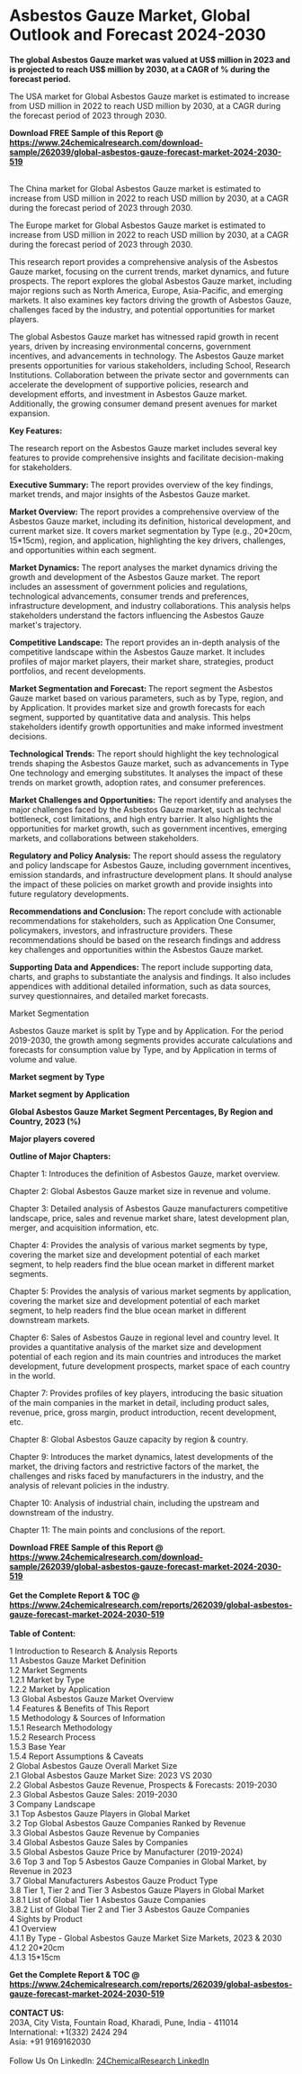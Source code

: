 <h1>Asbestos Gauze Market, Global Outlook and Forecast 2024-2030</h1><p><strong>The global Asbestos Gauze market was valued at US$ million in 2023 and is projected to reach US$ million by 2030, at a CAGR of % during the forecast period.</strong></p><p>
</p><p>The USA market for Global Asbestos Gauze market is estimated to increase from USD million in 2022 to reach USD million by 2030, at a CAGR during the forecast period of 2023 through 2030.</p><div><b>Download FREE Sample of this Report @ 
            <a href="https://www.24chemicalresearch.com/download-sample/262039/global-asbestos-gauze-forecast-market-2024-2030-519">
            https://www.24chemicalresearch.com/download-sample/262039/global-asbestos-gauze-forecast-market-2024-2030-519</a></b></div><br><p>
</p><p>The China market for Global Asbestos Gauze market is estimated to increase from USD million in 2022 to reach USD million by 2030, at a CAGR during the forecast period of 2023 through 2030.</p><p>
</p><p>The Europe market for Global Asbestos Gauze market is estimated to increase from USD million in 2022 to reach USD million by 2030, at a CAGR during the forecast period of 2023 through 2030.</p><p>
</p><p>This research report provides a comprehensive analysis of the Asbestos Gauze market, focusing on the current trends, market dynamics, and future prospects. The report explores the global Asbestos Gauze market, including major regions such as North America, Europe, Asia-Pacific, and emerging markets. It also examines key factors driving the growth of Asbestos Gauze, challenges faced by the industry, and potential opportunities for market players.</p><p>
The global Asbestos Gauze market has witnessed rapid growth in recent years, driven by increasing environmental concerns, government incentives, and advancements in technology. The Asbestos Gauze market presents opportunities for various stakeholders, including School, Research Institutions. Collaboration between the private sector and governments can accelerate the development of supportive policies, research and development efforts, and investment in Asbestos Gauze market. Additionally, the growing consumer demand present avenues for market expansion.</p><p>
<strong>Key Features:</strong></p><p>
The research report on the Asbestos Gauze market includes several key features to provide comprehensive insights and facilitate decision-making for stakeholders.</p><p>
<strong>Executive Summary: </strong>The report provides overview of the key findings, market trends, and major insights of the Asbestos Gauze market.</p><p>
<strong>Market Overview:</strong> The report provides a comprehensive overview of the Asbestos Gauze market, including its definition, historical development, and current market size. It covers market segmentation by Type (e.g., 20*20cm, 15*15cm), region, and application, highlighting the key drivers, challenges, and opportunities within each segment.</p><p>
<strong>Market Dynamics:</strong> The report analyses the market dynamics driving the growth and development of the Asbestos Gauze market. The report includes an assessment of government policies and regulations, technological advancements, consumer trends and preferences, infrastructure development, and industry collaborations. This analysis helps stakeholders understand the factors influencing the Asbestos Gauze market's trajectory.</p><p>
<strong>Competitive Landscape:</strong> The report provides an in-depth analysis of the competitive landscape within the Asbestos Gauze market. It includes profiles of major market players, their market share, strategies, product portfolios, and recent developments.</p><p>
<strong>Market Segmentation and Forecast: </strong>The report segment the Asbestos Gauze market based on various parameters, such as by Type, region, and by Application. It provides market size and growth forecasts for each segment, supported by quantitative data and analysis. This helps stakeholders identify growth opportunities and make informed investment decisions.</p><p>
<strong>Technological Trends:</strong> The report should highlight the key technological trends shaping the Asbestos Gauze market, such as advancements in Type One technology and emerging substitutes. It analyses the impact of these trends on market growth, adoption rates, and consumer preferences.</p><p>
<strong>Market Challenges and Opportunities:</strong> The report identify and analyses the major challenges faced by the Asbestos Gauze market, such as technical bottleneck, cost limitations, and high entry barrier. It also highlights the opportunities for market growth, such as government incentives, emerging markets, and collaborations between stakeholders.</p><p>
<strong>Regulatory and Policy Analysis:</strong> The report should assess the regulatory and policy landscape for Asbestos Gauze, including government incentives, emission standards, and infrastructure development plans. It should analyse the impact of these policies on market growth and provide insights into future regulatory developments.</p><p>
<strong>Recommendations and Conclusion: </strong>The report conclude with actionable recommendations for stakeholders, such as Application One Consumer, policymakers, investors, and infrastructure providers. These recommendations should be based on the research findings and address key challenges and opportunities within the Asbestos Gauze market.</p><p>
<strong>Supporting Data and Appendices:</strong> The report include supporting data, charts, and graphs to substantiate the analysis and findings. It also includes appendices with additional detailed information, such as data sources, survey questionnaires, and detailed market forecasts.</p><p>
Market Segmentation</p><p>
Asbestos Gauze market is split by Type and by Application. For the period 2019-2030, the growth among segments provides accurate calculations and forecasts for consumption value by Type, and by Application in terms of volume and value.</p><p>
<strong>Market segment by Type</strong></p><p>
</p><p>
</p><p><strong>Market segment by Application</strong></p><p>
</p><p>
</p><p><strong>Global Asbestos Gauze Market Segment Percentages, By Region and Country, 2023 (%)</strong></p><p>
</p><p>
	</p><p>
</p><p><strong>Major players covered</strong></p><p>
</p><p>
</p><p><strong>Outline of Major Chapters:</strong></p><p>
Chapter 1: Introduces the definition of Asbestos Gauze, market overview.</p><p>
Chapter 2: Global Asbestos Gauze market size in revenue and volume.</p><p>
Chapter 3: Detailed analysis of Asbestos Gauze manufacturers competitive landscape, price, sales and revenue market share, latest development plan, merger, and acquisition information, etc.</p><p>
Chapter 4: Provides the analysis of various market segments by type, covering the market size and development potential of each market segment, to help readers find the blue ocean market in different market segments.</p><p>
Chapter 5: Provides the analysis of various market segments by application, covering the market size and development potential of each market segment, to help readers find the blue ocean market in different downstream markets.</p><p>
Chapter 6: Sales of Asbestos Gauze in regional level and country level. It provides a quantitative analysis of the market size and development potential of each region and its main countries and introduces the market development, future development prospects, market space of each country in the world.</p><p>
Chapter 7: Provides profiles of key players, introducing the basic situation of the main companies in the market in detail, including product sales, revenue, price, gross margin, product introduction, recent development, etc.</p><p>
Chapter 8: Global Asbestos Gauze capacity by region &amp; country.</p><p>
Chapter 9: Introduces the market dynamics, latest developments of the market, the driving factors and restrictive factors of the market, the challenges and risks faced by manufacturers in the industry, and the analysis of relevant policies in the industry.</p><p>
Chapter 10: Analysis of industrial chain, including the upstream and downstream of the industry.</p><p>
Chapter 11: The main points and conclusions of the report.</p><div><b>Download FREE Sample of this Report @ 
            <a href="https://www.24chemicalresearch.com/download-sample/262039/global-asbestos-gauze-forecast-market-2024-2030-519">
            https://www.24chemicalresearch.com/download-sample/262039/global-asbestos-gauze-forecast-market-2024-2030-519</a></b></div><br><div><b>Get the Complete Report & TOC @ 
            <a href="https://www.24chemicalresearch.com/reports/262039/global-asbestos-gauze-forecast-market-2024-2030-519">
            https://www.24chemicalresearch.com/reports/262039/global-asbestos-gauze-forecast-market-2024-2030-519</a></b></div><br>
            <b>Table of Content:</b><p>1 Introduction to Research & Analysis Reports<br />
    1.1 Asbestos Gauze Market Definition<br />
    1.2 Market Segments<br />
        1.2.1 Market by Type<br />
        1.2.2 Market by Application<br />
    1.3 Global Asbestos Gauze Market Overview<br />
    1.4 Features & Benefits of This Report<br />
    1.5 Methodology & Sources of Information<br />
        1.5.1 Research Methodology<br />
        1.5.2 Research Process<br />
        1.5.3 Base Year<br />
        1.5.4 Report Assumptions & Caveats<br />
2 Global Asbestos Gauze Overall Market Size<br />
    2.1 Global Asbestos Gauze Market Size: 2023 VS 2030<br />
    2.2 Global Asbestos Gauze Revenue, Prospects & Forecasts: 2019-2030<br />
    2.3 Global Asbestos Gauze Sales: 2019-2030<br />
3 Company Landscape<br />
    3.1 Top Asbestos Gauze Players in Global Market<br />
    3.2 Top Global Asbestos Gauze Companies Ranked by Revenue<br />
    3.3 Global Asbestos Gauze Revenue by Companies<br />
    3.4 Global Asbestos Gauze Sales by Companies<br />
    3.5 Global Asbestos Gauze Price by Manufacturer (2019-2024)<br />
    3.6 Top 3 and Top 5 Asbestos Gauze Companies in Global Market, by Revenue in 2023<br />
    3.7 Global Manufacturers Asbestos Gauze Product Type<br />
    3.8 Tier 1, Tier 2 and Tier 3 Asbestos Gauze Players in Global Market<br />
        3.8.1 List of Global Tier 1 Asbestos Gauze Companies<br />
        3.8.2 List of Global Tier 2 and Tier 3 Asbestos Gauze Companies<br />
4 Sights by Product<br />
    4.1 Overview<br />
        4.1.1 By Type - Global Asbestos Gauze Market Size Markets, 2023 & 2030<br />
        4.1.2 20*20cm<br />
        4.1.3 15*15cm</p><div><b>Get the Complete Report & TOC @ 
            <a href="https://www.24chemicalresearch.com/reports/262039/global-asbestos-gauze-forecast-market-2024-2030-519">
            https://www.24chemicalresearch.com/reports/262039/global-asbestos-gauze-forecast-market-2024-2030-519</a></b></div><br><b>CONTACT US:</b><br>
            203A, City Vista, Fountain Road, Kharadi, Pune, India - 411014<br>
            International: +1(332) 2424 294<br>
            Asia: +91 9169162030 <br><br>
            Follow Us On LinkedIn: <a href="https://www.linkedin.com/company/24chemicalresearch/">24ChemicalResearch LinkedIn</a>